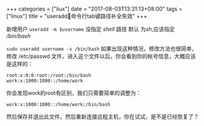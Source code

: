 +++
categories = ["liux"]
date = "2017-08-03T13:31:13+08:00"
tags = ["linux"]
title = "useradd命令行tab键路径补全失效"
+++

新增用户 `useradd -m $username` 没指定 *shell* 路径  默认 为*sh*,应该指定 */bin/bash*

`sudo useradd username -s /bin/bash`
如果出现这种情况，修改方法也很简单，修改 /etc/passwd 文件，进入这个文件以后，你会看到你的帐号信息，大概应该是这样的：

```
root:x:0:0:root:/root:/bin/bash
work:x:1000:1000::/home/work
```

你会发现work的root有区别，我们只需要简单的调整为：

`work:x:1000:1000::/home/work:/bin/bash`

然后保存并退出此文件，然后重新连接远程主机，你在试试，是不是已经恢复了？
